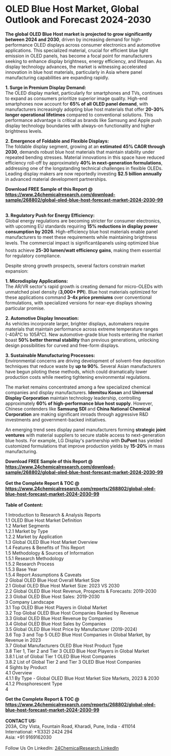 <h1>OLED Blue Host Market, Global Outlook and Forecast 2024-2030</h1><p><strong>The global OLED Blue Host market is projected to grow significantly between 2024 and 2030</strong>, driven by increasing demand for high-performance OLED displays across consumer electronics and automotive applications. This specialized material, crucial for efficient blue light emission in OLED panels, has become a focal point for manufacturers seeking to enhance display brightness, energy efficiency, and lifespan. As display technology advances, the market is witnessing accelerated innovation in blue host materials, particularly in Asia where panel manufacturing capabilities are expanding rapidly.</p><p><strong>1. Surge in Premium Display Demand:</strong><br>
The OLED display market, particularly for smartphones and TVs, continues to expand as consumers prioritize superior image quality. High-end smartphones now account for <strong>65% of all OLED panel demand</strong>, with manufacturers increasingly adopting blue host materials that offer <strong>20-30% longer operational lifetimes</strong> compared to conventional solutions. This performance advantage is critical as brands like Samsung and Apple push display technology boundaries with always-on functionality and higher brightness levels.</p><p><strong>2. Emergence of Foldable and Flexible Displays:</strong><br>
The foldable display segment, growing at an <strong>estimated 45% CAGR through 2030</strong>, demands robust blue host materials that maintain stability under repeated bending stresses. Material innovations in this space have reduced efficiency roll-off by approximately <strong>40% in next-generation formulations</strong>, addressing one of the longstanding technical challenges in flexible OLEDs. Leading display makers are now reportedly investing <strong>$2.5 billion annually</strong> in advanced material development partnerships.</p><div><b>Download FREE Sample of this Report @ 
            <a href="https://www.24chemicalresearch.com/download-sample/268802/global-oled-blue-host-forecast-market-2024-2030-99">
            https://www.24chemicalresearch.com/download-sample/268802/global-oled-blue-host-forecast-market-2024-2030-99</a></b></div><br><p><strong>3. Regulatory Push for Energy Efficiency:</strong><br>
Global energy regulations are becoming stricter for consumer electronics, with upcoming EU standards requiring <strong>15% reductions in display power consumption by 2026</strong>. High-efficiency blue host materials enable panel manufacturers to meet these requirements while maintaining brightness levels. The commercial impact is significantâpanels using optimized blue hosts achieve <strong>25-30 lumen/watt efficiency gains</strong>, making them essential for regulatory compliance.</p><p>Despite strong growth prospects, several factors constrain market expansion:</p><p><strong>1. Microdisplay Applications:</strong><br>
The AR/VR sector's rapid growth is creating demand for micro-OLEDs with unmatched pixel density (<strong>3,000+ PPI</strong>). Blue host materials optimized for these applications command <strong>3-4x price premiums</strong> over conventional formulations, with specialized versions for near-eye displays showing particular promise.</p><p><strong>2. Automotive Display Innovation:</strong><br>
As vehicles incorporate larger, brighter displays, automakers require materials that maintain performance across extreme temperature ranges (-40Â°C to 105Â°C). New automotive-grade blue hosts entering the market boast <strong>50% better thermal stability</strong> than previous generations, unlocking design possibilities for curved and free-form displays.</p><p><strong>3. Sustainable Manufacturing Processes:</strong><br>
Environmental concerns are driving development of solvent-free deposition techniques that reduce waste by <strong>up to 90%</strong>. Several Asian manufacturers have begun piloting these methods, which could dramatically lower production costs while meeting tightening environmental regulations.</p><p>The market remains concentrated among a few specialized chemical companies and display manufacturers. <strong>Idemitsu Kosan</strong> and <strong>Universal Display Corporation</strong> maintain technology leadership, controlling approximately <strong>60% of high-performance blue host supply</strong>. However, Chinese contenders like <strong>Samsung SDI</strong> and <strong>China National Chemical Corporation</strong> are making significant inroads through aggressive R&amp;D investments and government-backed initiatives.</p><p>An emerging trend sees display panel manufacturers forming <strong>strategic joint ventures</strong> with material suppliers to secure stable access to next-generation blue hosts. For example, LG Display's partnership with <strong>DuPont</strong> has yielded customized formulations that improve production yields by <strong>15-20%</strong> in mass manufacturing.</p><div><b>Download FREE Sample of this Report @ 
            <a href="https://www.24chemicalresearch.com/download-sample/268802/global-oled-blue-host-forecast-market-2024-2030-99">
            https://www.24chemicalresearch.com/download-sample/268802/global-oled-blue-host-forecast-market-2024-2030-99</a></b></div><br><div><b>Get the Complete Report & TOC @ 
            <a href="https://www.24chemicalresearch.com/reports/268802/global-oled-blue-host-forecast-market-2024-2030-99">
            https://www.24chemicalresearch.com/reports/268802/global-oled-blue-host-forecast-market-2024-2030-99</a></b></div><br>
            <b>Table of Content:</b><p>1 Introduction to Research & Analysis Reports<br />
    1.1 OLED Blue Host Market Definition<br />
    1.2 Market Segments<br />
        1.2.1 Market by Type<br />
        1.2.2 Market by Application<br />
    1.3 Global OLED Blue Host Market Overview<br />
    1.4 Features & Benefits of This Report<br />
    1.5 Methodology & Sources of Information<br />
        1.5.1 Research Methodology<br />
        1.5.2 Research Process<br />
        1.5.3 Base Year<br />
        1.5.4 Report Assumptions & Caveats<br />
2 Global OLED Blue Host Overall Market Size<br />
    2.1 Global OLED Blue Host Market Size: 2023 VS 2030<br />
    2.2 Global OLED Blue Host Revenue, Prospects & Forecasts: 2019-2030<br />
    2.3 Global OLED Blue Host Sales: 2019-2030<br />
3 Company Landscape<br />
    3.1 Top OLED Blue Host Players in Global Market<br />
    3.2 Top Global OLED Blue Host Companies Ranked by Revenue<br />
    3.3 Global OLED Blue Host Revenue by Companies<br />
    3.4 Global OLED Blue Host Sales by Companies<br />
    3.5 Global OLED Blue Host Price by Manufacturer (2019-2024)<br />
    3.6 Top 3 and Top 5 OLED Blue Host Companies in Global Market, by Revenue in 2023<br />
    3.7 Global Manufacturers OLED Blue Host Product Type<br />
    3.8 Tier 1, Tier 2 and Tier 3 OLED Blue Host Players in Global Market<br />
        3.8.1 List of Global Tier 1 OLED Blue Host Companies<br />
        3.8.2 List of Global Tier 2 and Tier 3 OLED Blue Host Companies<br />
4 Sights by Product<br />
    4.1 Overview<br />
        4.1.1 By Type - Global OLED Blue Host Market Size Markets, 2023 & 2030<br />
        4.1.2 Phosphorescent Type<br />
        4</p><div><b>Get the Complete Report & TOC @ 
            <a href="https://www.24chemicalresearch.com/reports/268802/global-oled-blue-host-forecast-market-2024-2030-99">
            https://www.24chemicalresearch.com/reports/268802/global-oled-blue-host-forecast-market-2024-2030-99</a></b></div><br><b>CONTACT US:</b><br>
            203A, City Vista, Fountain Road, Kharadi, Pune, India - 411014<br>
            International: +1(332) 2424 294<br>
            Asia: +91 9169162030 <br><br>
            Follow Us On LinkedIn: <a href="https://www.linkedin.com/company/24chemicalresearch/">24ChemicalResearch LinkedIn</a>